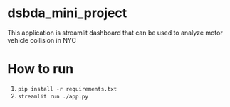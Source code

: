 # dsbda_mini_project
This application is streamlit dashboard that can be used to analyze motor vehicle collision in NYC
# How to run 
1. `pip install -r requirements.txt`
2. `streamlit run ./app.py`

